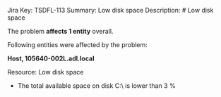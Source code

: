 Jira Key: TSDFL-113
Summary: Low disk space
Description: # Low disk space

The problem **affects 1 entity** overall.

Following entities were affected by the problem:

**Host, 105640-002L.adl.local**

Resource: Low disk space

- The total available space on disk C:\ is lower than 3 %
